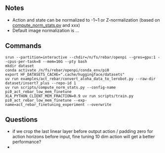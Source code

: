 ## Notes
* Action and state can be normalized to -1~1 or Z-normalization (based on [compute_norm_stats.py](scripts/compute_norm_stats.py) and xxx)
* Default image normalization is ...

## Commands
```
srun --partition=interactive --chdir=/n/fs/rebar/openpi --gres=gpu:1 --cpus-per-task=8 --mem=16G --pty bash
mkdir dataset
conda activate /n/fs/rebar/openpi/conda_env/pi0
export HF_DATASETS_CACHE=".cache/huggingface/datasets"
uv run examples/act_rebar/convert_aloha_data_to_lerobot.py --raw-dir dataset/insert7_plus --repo-id 1
uv run scripts/compute_norm_stats.py --config-name pi0_act_rebar_low_mem_finetune
XLA_PYTHON_CLIENT_MEM_FRACTION=0.9 uv run scripts/train.py pi0_act_rebar_low_mem_finetune --exp-name=act_rebar_finetuning_experiment --overwrite
```
## Questions
* if we crop the last linear layer before output action / padding zero for action horizons before input, fine tuning 10 dim action will get a better performance?
* 